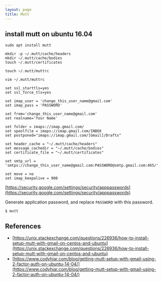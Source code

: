 ```yaml
---
layout: page
title: Mutt
---
```


## install mutt on ubuntu 16.04

```
sudo apt install mutt
```

```
mkdir -p ~/.mutt/cache/headers
mkdir ~/.mutt/cache/bodies
touch ~/.mutt/certificates
```

```
touch ~/.mutt/muttrc
```

```
vim ~/.mutt/muttrc
```

```
set ssl_starttls=yes
set ssl_force_tls=yes

set imap_user = 'change_this_user_name@gmail.com'
set imap_pass = 'PASSWORD'

set from='change_this_user_name@gmail.com'
set realname='Your Name'

set folder = imaps://imap.gmail.com/
set spoolfile = imaps://imap.gmail.com/INBOX
set postponed="imaps://imap.gmail.com/[Gmail]/Drafts"

set header_cache = "~/.mutt/cache/headers"
set message_cachedir = "~/.mutt/cache/bodies"
set certificate_file = "~/.mutt/certificates"

set smtp_url = 'smtps://change_this_user_name@gmail.com:PASSWORD@smtp.gmail.com:465/'

set move = no
set imap_keepalive = 900
```

[https://security.google.com/settings/security/apppasswords](https://security.google.com/settings/security/apppasswords)

Generate application password, and replace `PASSWORD` with this password.

```
$ mutt
```

## References

- [https://unix.stackexchange.com/questions/226936/how-to-install-setup-mutt-with-gmail-on-centos-and-ubuntu](https://unix.stackexchange.com/questions/226936/how-to-install-setup-mutt-with-gmail-on-centos-and-ubuntu)
- [https://www.codyhiar.com/blog/getting-mutt-setup-with-gmail-using-2-factor-auth-on-ubuntu-14-04/](https://www.codyhiar.com/blog/getting-mutt-setup-with-gmail-using-2-factor-auth-on-ubuntu-14-04/)